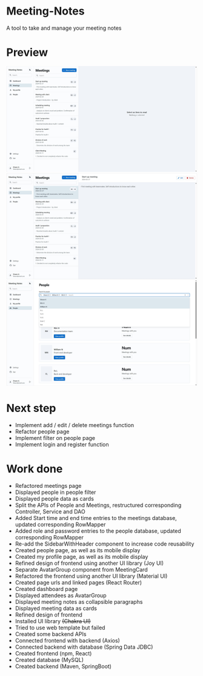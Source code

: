 # Meeting-Notes
A tool to take and manage your meeting notes

# Preview
![preview](/assets/preview-v070-1.jpg "Meetings-no-select")
![preview](/assets/preview-v070-2.jpg "Meetings")
![preview](/assets/preview-v060-2.jpg "People")

# Next step

- Implement add / edit / delete meetings function
- Refactor people page
- Implement filter on people page
- Implement login and register function

# Work done

- Refactored meetings page
- Displayed people in people filter 
- Displayed people data as cards
- Split the APIs of People and Meetings, restructured corresponding Controller, Service and DAO
- Added Start time and end time entries to the meetings database, updated corresponding RowMapper
- Added role and password entries to the people database, updated corresponding RowMapper
- Re-add the SidebarWithHeader component to increase code reusability
- Created people page, as well as its mobile display
- Created my profile page, as well as its mobile display
- Refined design of frontend using another UI library (Joy UI)
- Separate AvatarGroup component from MeetingCard
- Refactored the frontend using another UI library (Material UI)
- Created page urls and linked pages (React Router)
- Created dashboard page
- Displayed attendees as AvatarGroup
- Displayed meeting notes as collapsible paragraphs 
- Displayed meeting data as cards
- Refined design of frontend
- Installed UI library ~~(Chakra UI)~~
- Tried to use web template but failed
- Created some backend APIs
- Connected frontend with backend (Axios)
- Connected backend with database (Spring Data JDBC)
- Created frontend (npm, React)
- Created database (MySQL)
- Created backend (Maven, SpringBoot)
